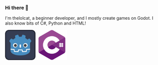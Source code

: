 ### Hi there 👋
I'm thelolcat, a beginner developer, and I mostly create games on Godot. I also know bits of C#, Python and HTML!

<div align="left">
  <img src="https://github.com/thelolcat/thelolcat/blob/main/icon.svg" alt="Godot Engine" width="100" height="auto">
  <img src="https://github.com/AlessTheDev/AlessTheDev/blob/main/c_sharp.svg" alt="C#" width="100" height="auto">
  </div>
